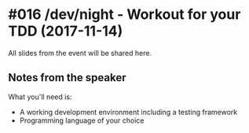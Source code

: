 # #016 /dev/night - Workout for your TDD (2017-11-14)

All slides from the event will be shared here.

## Notes from the speaker

What you'll need is:
- A working development environment including a testing framework
- Programming language of your choice

